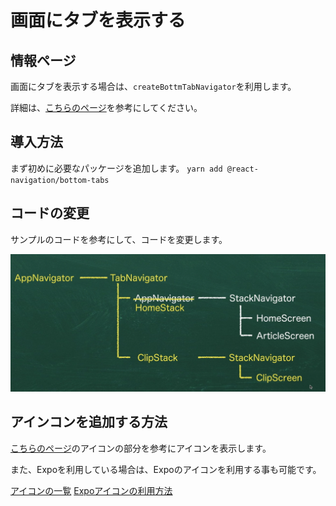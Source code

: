 # 画面にタブを表示する

## 情報ページ

画面にタブを表示する場合は、`createBottmTabNavigator`を利用します。

詳細は、[こちらのページ](https://reactnavigation.org/docs/bottom-tab-navigator/)を参考にしてください。

## 導入方法

まず初めに必要なパッケージを追加します。
`yarn add @react-navigation/bottom-tabs`

## コードの変更

サンプルのコードを参考にして、コードを変更します。

![構成画像](2020-05-26-11-22-22.png)

## アインコンを追加する方法

[こちらのページ](https://reactnavigation.org/docs/material-bottom-tab-navigator/#options)のアイコンの部分を参考にアイコンを表示します。

また、Expoを利用している場合は、Expoのアイコンを利用する事も可能です。

[アイコンの一覧](https://icons.expo.fyi/)
[Expoアイコンの利用方法](https://docs.expo.io/guides/icons/#expovector-icons)
